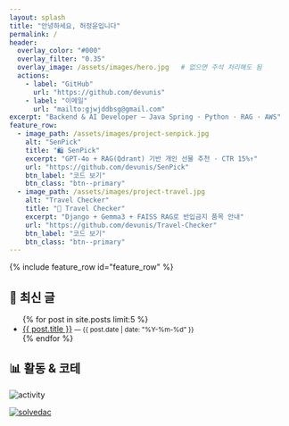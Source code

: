 ```yaml
---
layout: splash
title: "안녕하세요, 허정윤입니다"
permalink: /
header:
  overlay_color: "#000"
  overlay_filter: "0.35"
  overlay_image: /assets/images/hero.jpg   # 없으면 주석 처리해도 됨
  actions:
    - label: "GitHub"
      url: "https://github.com/devunis"
    - label: "이메일"
      url: "mailto:gjwjddbsg@gmail.com"
excerpt: "Backend & AI Developer — Java Spring · Python · RAG · AWS"
feature_row:
  - image_path: /assets/images/project-senpick.jpg
    alt: "SenPick"
    title: "🛍 SenPick"
    excerpt: "GPT-4o + RAG(Qdrant) 기반 개인 선물 추천 · CTR 15%↑"
    url: "https://github.com/devunis/SenPick"
    btn_label: "코드 보기"
    btn_class: "btn--primary"
  - image_path: /assets/images/project-travel.jpg
    alt: "Travel Checker"
    title: "🧳 Travel Checker"
    excerpt: "Django + Gemma3 + FAISS RAG로 반입금지 품목 안내"
    url: "https://github.com/devunis/Travel-Checker"
    btn_label: "코드 보기"
    btn_class: "btn--primary"
---
```


{% include feature_row id="feature_row" %}

## 📝 최신 글
<ul>
  {% for post in site.posts limit:5 %}
    <li>
      <a href="{{ post.url | relative_url }}">{{ post.title }}</a>
      <small> — {{ post.date | date: "%Y-%m-%d" }}</small>
    </li>
  {% endfor %}
</ul>

## 📊 활동 & 코테
<p>
  <img src="https://github-readme-activity-graph.vercel.app/graph?username=devunis&theme=github-dark" alt="activity" />
</p>
<p>
  <a href="https://solved.ac/gjwjddbsg">
    <img src="http://mazassumnida.wtf/api/v2/generate_badge?boj=gjwjddbsg" alt="solvedac" />
  </a>
  <!-- LeetCode 있으면 아래 주석 해제
  <a href="https://leetcode.com/아이디/">
    <img src="https://leetcard.jacoblin.cool/아이디?theme=dark&ext=activity" alt="leetcode" />
  </a>
  -->
</p>
